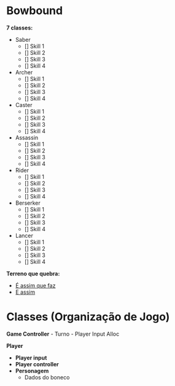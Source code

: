 # Bowbound

**7 classes:**

+ Saber
    - [] Skill 1
    - [] Skill 2
    - [] Skill 3
    - [] Skill 4
+ Archer
    - [] Skill 1
    - [] Skill 2
    - [] Skill 3
    - [] Skill 4
+ Caster
    - [] Skill 1
    - [] Skill 2
    - [] Skill 3
    - [] Skill 4
+ Assassin
    - [] Skill 1
    - [] Skill 2
    - [] Skill 3
    - [] Skill 4
+ Rider
    - [] Skill 1
    - [] Skill 2
    - [] Skill 3
    - [] Skill 4
+ Berserker
    - [] Skill 1
    - [] Skill 2
    - [] Skill 3
    - [] Skill 4    
+ Lancer
    - [] Skill 1
    - [] Skill 2
    - [] Skill 3
    - [] Skill 4

**Terreno que quebra:**

+ [É assim que faz](http://mpprado.blogspot.com.br/2015/05/unity-terreno-destrutivel.html?view=classic)
+ [E assim](https://forum.unity3d.com/threads/any-interest-in-2d-destructible-terrain-e-g-lemmings-worms-sandbox-etc.358912/)

# Classes (Organização de Jogo)
**Game Controller**
    - Turno
    - Player Input Alloc

**Player**
- **Player input**
- **Player controller**
- **Personagem**
    - Dados do boneco
